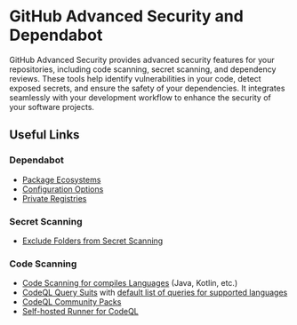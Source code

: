 # GitHub Advanced Security and Dependabot

GitHub Advanced Security provides advanced security features for your repositories, including code scanning, secret scanning, and dependency reviews. These tools help identify vulnerabilities in your code, detect exposed secrets, and ensure the safety of your dependencies. It integrates seamlessly with your development workflow to enhance the security of your software projects.

## Useful Links

### Dependabot

- [Package Ecosystems](https://docs.github.com/en/enterprise-cloud@latest/code-security/dependabot/dependabot-version-updates/configuration-options-for-the-dependabot.yml-file#package-ecosystem)
- [Configuration Options](https://docs.github.com/en/enterprise-cloud@latest/code-security/dependabot/dependabot-version-updates/configuration-options-for-the-dependabot.yml-file#package-ecosystem)
- [Private Registries](https://docs.github.com/en/enterprise-cloud@latest/code-security/dependabot/dependabot-version-updates/configuration-options-for-the-dependabot.yml-file#configuration-options-for-private-registries)

### Secret Scanning

- [Exclude Folders from Secret Scanning](https://docs.github.com/en/enterprise-cloud@latest/code-security/secret-scanning/using-advanced-secret-scanning-and-push-protection-features/excluding-folders-and-files-from-secret-scanning)

### Code Scanning

- [Code Scanning for compiles Languages](https://docs.github.com/en/enterprise-cloud@latest/code-security/code-scanning/creating-an-advanced-setup-for-code-scanning/codeql-code-scanning-for-compiled-languages) (Java, Kotlin, etc.)
- [CodeQL Query Suits](https://docs.github.com/en/enterprise-cloud@latest/code-security/code-scanning/managing-your-code-scanning-configuration/codeql-query-suites) with [default list of queries for supported languages](https://docs.github.com/en/enterprise-cloud@latest/code-security/code-scanning/managing-your-code-scanning-configuration/codeql-query-suites#query-lists-for-the-default-query-suites)
- [CodeQL Community Packs](https://github.com/GitHubSecurityLab/CodeQL-Community-Packs)
- [Self-hosted Runner for CodeQL](https://docs.github.com/en/enterprise-cloud@latest/admin/managing-code-security/managing-github-advanced-security-for-your-enterprise/configuring-code-scanning-for-your-appliance)
